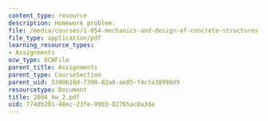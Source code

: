 ```yaml
---
content_type: resource
description: Homework problem.
file: /media/courses/1-054-mechanics-and-design-of-concrete-structures-spring-2004/774db28148ec23fe99b382765ac8a3da_2004_hw_2.pdf
file_type: application/pdf
learning_resource_types:
- Assignments
ocw_type: OCWFile
parent_title: Assignments
parent_type: CourseSection
parent_uid: 5300b10d-7390-82a8-ae05-f4cfa38998d9
resourcetype: Document
title: 2004_hw_2.pdf
uid: 774db281-48ec-23fe-99b3-82765ac8a3da
---
```

